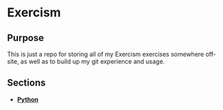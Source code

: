 # Exercism

## Purpose

This is just a repo for storing all of my Exercism exercises somewhere off-site, as well as to build up my git experience and usage.

## Sections

* **[Python](./python/README.md)**
